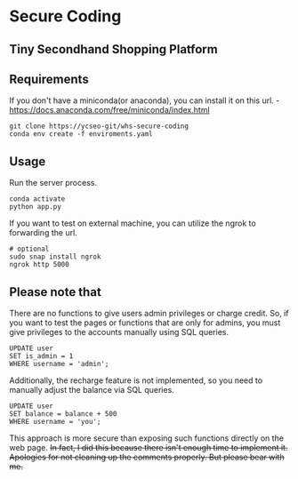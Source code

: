 # Secure Coding

## Tiny Secondhand Shopping Platform

## Requirements

If you don't have a miniconda(or anaconda), you can install it on this url. - https://docs.anaconda.com/free/miniconda/index.html

```
git clone https://ycseo-git/whs-secure-coding
conda env create -f enviroments.yaml
```

## Usage

Run the server process.

```
conda activate
python app.py
```

If you want to test on external machine, you can utilize the ngrok to forwarding the url.
```
# optional
sudo snap install ngrok
ngrok http 5000
```

## Please note that
There are no functions to give users admin privileges or charge credit.
So, if you want to test the pages or functions that are only for admins, you must give privileges to the accounts manually using SQL queries.

```
UPDATE user
SET is_admin = 1
WHERE username = 'admin';
```

Additionally, the recharge feature is not implemented, so you need to manually adjust the balance via SQL queries.

```
UPDATE user
SET balance = balance + 500
WHERE username = 'you';
```

This approach is more secure than exposing such functions directly on the web page.
~~In fact, I did this because there isn't enough time to implement it. Apologies for not cleaning up the comments properly. But please bear with me.~~
